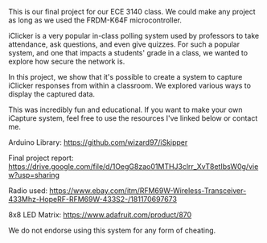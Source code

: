 This is our final project for our ECE 3140 class. We could make any project as long as we used the FRDM-K64F microcontroller.

iClicker is a very popular in-class polling system used by professors to take attendance, ask questions, and even give quizzes. For such a popular system, and one that impacts a students' grade in a class, we wanted to explore how secure the network is.

In this project, we show that it's possible to create a system to capture iClicker responses from within a classroom. We explored various ways to display the captured data. 

This was incredibly fun and educational. If you want to make your own iCapture system, feel free to use the resources I've linked below or contact me. 

Arduino Library: https://github.com/wizard97/iSkipper

Final project report: https://drive.google.com/file/d/1OegG8zao01MTHJ3clrr_XvT8etIbsW0g/view?usp=sharing

Radio used: https://www.ebay.com/itm/RFM69W-Wireless-Transceiver-433Mhz-HopeRF-RFM69W-433S2-/181170697673

8x8 LED Matrix: https://www.adafruit.com/product/870

We do not endorse using this system for any form of cheating.

